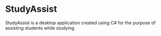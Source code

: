 # StudyAssist
StudyAssist is a desktop application created using C# for the purpose of assisting students while studying.
